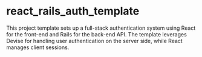 # react_rails_auth_template
This project template sets up a full-stack authentication system using React for the front-end and Rails for the back-end API. The template leverages Devise for handling user authentication on the server side, while React manages client sessions.
